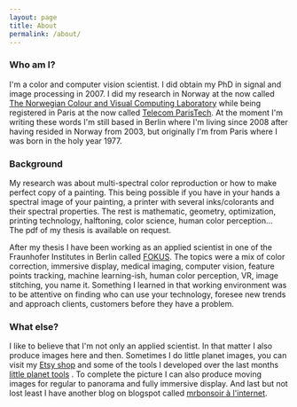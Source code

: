 ```yaml
---
layout: page
title: About
permalink: /about/
---
```


### **Who am I?**
I'm a color and computer vision scientist. I did obtain my PhD in signal and image processing in 2007. I did my research in Norway at the now called [The Norwegian Colour and Visual Computing Laboratory][link-colorlab] while being registered in Paris at the now called [Telecom ParisTech][link-enst]. At the moment I'm writing these words I'm still based in Berlin where I'm living since 2008 after having resided in Norway from 2003, but originally I'm from Paris where I was born in the holy year 1977.

###  **Background**
My research was about multi-spectral color reproduction or how to make perfect copy of a painting. This being possible if you have in your hands a spectral image of your painting, a printer with several inks/colorants and their spectral properties. The rest is mathematic, geometry, optimization, printing technology, halftoning, color science, human color perception... The pdf of my thesis is available on request.

After my thesis I have been working as an applied scientist in one of the Fraunhofer Institutes in Berlin called [FOKUS][link-viscom]. The topics were a mix of color correction, immersive display, medical imaging, computer vision, feature points tracking, machine learning-ish, human color perception, VR, image stitching, you name it. Something I learned in that working environment was to be attentive on finding who can use your technology, foresee new trends and approach clients, customers before they have a problem.

### **What else?**
I like to believe that I'm not only an applied scientist. In that matter I also produce images here and then. Sometimes I do little planet images, you can visit my [Etsy shop][link-etsy] and some of the tools I developed over the last months [little planet tools][link-randomnotebooks] . To complete the picture I can also produce moving images for regular to panorama and fully immersive display. And last but not lost least I have another blog on blogspot called [mrbonsoir à l'internet][link-blogspot].

[link-colorlab]: http://www.colorlab.no
[link-enst]: http://www.telecom-paristech.fr/eng
[link-blogspot]: https://mrbonsoir.blogspot.com
[link-etsy]: https://www.etsy.com/shop/JeremieLittlePlanets
[link-randomnotebooks]: https://github.com/mrbonsoir/little_planet_tools/blob/master/Making%20Little%20Planet/Making%20Little%20Planet.md
[link-viscom]: https://www.fokus.fraunhofer.de/go/viscom